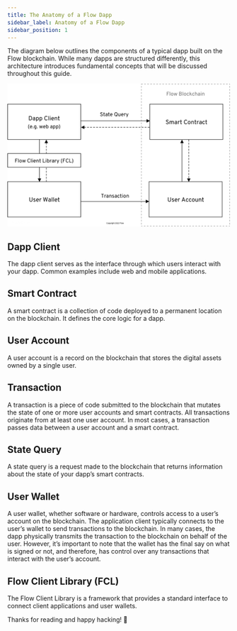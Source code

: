 ```yaml
---
title: The Anatomy of a Flow Dapp
sidebar_label: Anatomy of a Flow Dapp
sidebar_position: 1
---
```


The diagram below outlines the components of a typical dapp built on the Flow blockchain. While many dapps are structured differently, this architecture introduces fundamental concepts that will be discussed throughout this guide.

![Flow Dapp Anatomy](flow-dapp-anatomy.png)

## Dapp Client

The dapp client serves as the interface through which users interact with your dapp. Common examples include web and mobile applications.

## Smart Contract

A smart contract is a collection of code deployed to a permanent location on the blockchain. It defines the core logic for a dapp.

## User Account

A user account is a record on the blockchain that stores the digital assets owned by a single user.

## Transaction

A transaction is a piece of code submitted to the blockchain that mutates the state of one or more user accounts and smart contracts. All transactions originate from at least one user account. In most cases, a transaction passes data between a user account and a smart contract.

## State Query

A state query is a request made to the blockchain that returns information about the state of your dapp’s smart contracts.

## User Wallet

A user wallet, whether software or hardware, controls access to a user’s account on the blockchain. The application client typically connects to the user’s wallet to send transactions to the blockchain. In many cases, the dapp physically transmits the transaction to the blockchain on behalf of the user. However, it’s important to note that the wallet has the final say on what is signed or not, and therefore, has control over any transactions that interact with the user’s account.

## Flow Client Library (FCL)

The Flow Client Library is a framework that provides a standard interface to connect client applications and user wallets.

Thanks for reading and happy hacking! 🚀
